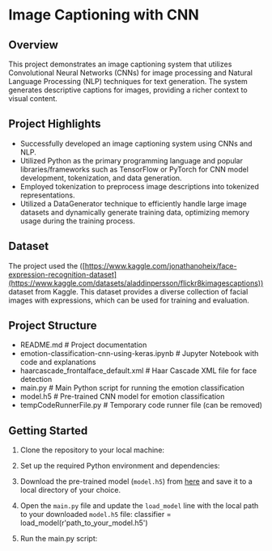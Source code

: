 # Image Captioning with CNN

## Overview
This project demonstrates an image captioning system that utilizes Convolutional Neural Networks (CNNs) for image processing and Natural Language Processing (NLP) techniques for text generation. The system generates descriptive captions for images, providing a richer context to visual content.

## Project Highlights
- Successfully developed an image captioning system using CNNs and NLP.
- Utilized Python as the primary programming language and popular libraries/frameworks such as TensorFlow or PyTorch for CNN model development, tokenization, and data generation.
- Employed tokenization to preprocess image descriptions into tokenized representations.
- Utilized a DataGenerator technique to efficiently handle large image datasets and dynamically generate training data, optimizing memory usage during the training process.

## Dataset
The project used the ([https://www.kaggle.com/jonathanoheix/face-expression-recognition-dataset](https://www.kaggle.com/datasets/aladdinpersson/flickr8kimagescaptions)) dataset from Kaggle. This dataset provides a diverse collection of facial images with expressions, which can be used for training and evaluation.

## Project Structure
- README.md               # Project documentation
- emotion-classification-cnn-using-keras.ipynb   # Jupyter Notebook with code and explanations
- haarcascade_frontalface_default.xml   # Haar Cascade XML file for face detection
- main.py                 # Main Python script for running the emotion classification
- model.h5                # Pre-trained CNN model for emotion classification
- tempCodeRunnerFile.py   # Temporary code runner file (can be removed)


## Getting Started
1. Clone the repository to your local machine:
2. Set up the required Python environment and dependencies:

3. Download the pre-trained model (`model.h5`) from [here](provide-download-link) and save it to a local directory of your choice.

4. Open the `main.py` file and update the `load_model` line with the local path to your downloaded `model.h5` file:
   classifier = load_model(r'path_to_your_model.h5')
5. Run the main.py script:
